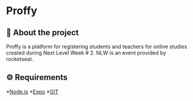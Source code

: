  # Proffy
## 📜 About the project
 Proffy is a platform for registering students and teachers for online studies created during Next Level Week # 2. NLW is an event provided by rocketseat.
 
 ## ⚙️ Requirements
 *[Node.js](https://nodejs.org/en/)
 *[Expo](https://expo.io/)
 *[GIT](https://git-scm.com/downloads)
